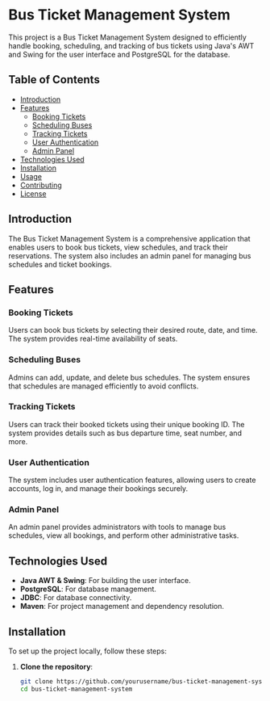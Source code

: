 # Bus Ticket Management System

This project is a Bus Ticket Management System designed to efficiently handle booking, scheduling, and tracking of bus tickets using Java's AWT and Swing for the user interface and PostgreSQL for the database.

## Table of Contents
- [Introduction](#introduction)
- [Features](#features)
  - [Booking Tickets](#booking-tickets)
  - [Scheduling Buses](#scheduling-buses)
  - [Tracking Tickets](#tracking-tickets)
  - [User Authentication](#user-authentication)
  - [Admin Panel](#admin-panel)
- [Technologies Used](#technologies-used)
- [Installation](#installation)
- [Usage](#usage)
- [Contributing](#contributing)
- [License](#license)

## Introduction
The Bus Ticket Management System is a comprehensive application that enables users to book bus tickets, view schedules, and track their reservations. The system also includes an admin panel for managing bus schedules and ticket bookings.

## Features

### Booking Tickets
Users can book bus tickets by selecting their desired route, date, and time. The system provides real-time availability of seats.

### Scheduling Buses
Admins can add, update, and delete bus schedules. The system ensures that schedules are managed efficiently to avoid conflicts.

### Tracking Tickets
Users can track their booked tickets using their unique booking ID. The system provides details such as bus departure time, seat number, and more.

### User Authentication
The system includes user authentication features, allowing users to create accounts, log in, and manage their bookings securely.

### Admin Panel
An admin panel provides administrators with tools to manage bus schedules, view all bookings, and perform other administrative tasks.

## Technologies Used
- **Java AWT & Swing**: For building the user interface.
- **PostgreSQL**: For database management.
- **JDBC**: For database connectivity.
- **Maven**: For project management and dependency resolution.

## Installation
To set up the project locally, follow these steps:

1. **Clone the repository**:
   ```bash
   git clone https://github.com/yourusername/bus-ticket-management-system.git
   cd bus-ticket-management-system
